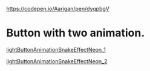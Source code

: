 
https://codepen.io/Aarigan/pen/dyqpbgV

# Button with two animation.

[lightButtonAnimationSnakeEffectNeon_1](https://user-images.githubusercontent.com/52601835/221477830-73a060e7-dd96-403f-8717-3aaec7107ffa.png)

[lightButtonAnimationSnakeEffectNeon_2](https://user-images.githubusercontent.com/52601835/221477975-21e0851e-75ab-4b65-8fd3-15ac2ebd66a5.png)
